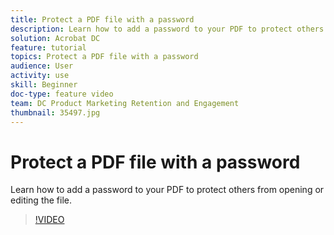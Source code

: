```yaml
---
title: Protect a PDF file with a password
description: Learn how to add a password to your PDF to protect others from opening or editing the file
solution: Acrobat DC
feature: tutorial
topics: Protect a PDF file with a password
audience: User
activity: use
skill: Beginner
doc-type: feature video
team: DC Product Marketing Retention and Engagement
thumbnail: 35497.jpg
---
```


# Protect a PDF file with a password

Learn how to add a password to your PDF to protect others from opening or editing the file.

>[!VIDEO](https://video.tv.adobe.com/v/35497?hidetitle=true)
